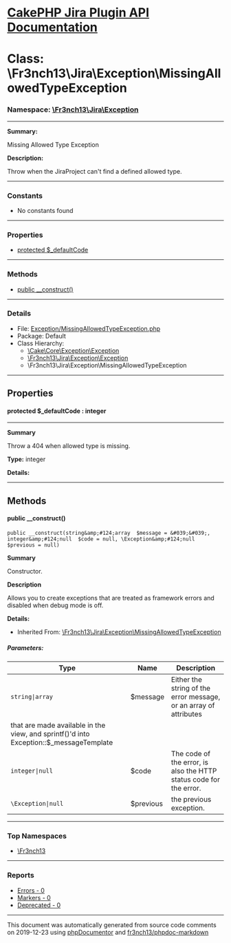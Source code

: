 # [CakePHP Jira Plugin API Documentation](../home.md)

# Class: \Fr3nch13\Jira\Exception\MissingAllowedTypeException
### Namespace: [\Fr3nch13\Jira\Exception](../namespaces/Fr3nch13.Jira.Exception.md)
---
**Summary:**

Missing Allowed Type Exception

**Description:**

Throw when the JiraProject can't find a defined allowed type.

---
### Constants
* No constants found
---
### Properties
* [protected $_defaultCode](../classes/Fr3nch13.Jira.Exception.MissingAllowedTypeException.md#property__defaultCode)
---
### Methods
* [public __construct()](../classes/Fr3nch13.Jira.Exception.MissingAllowedTypeException.md#method___construct)
---
### Details
* File: [Exception/MissingAllowedTypeException.php](../files/Exception.MissingAllowedTypeException.md)
* Package: Default
* Class Hierarchy:  
  * [\Cake\Core\Exception\Exception]()
  * [\Fr3nch13\Jira\Exception\Exception](../classes/Fr3nch13.Jira.Exception.Exception.md)
  * \Fr3nch13\Jira\Exception\MissingAllowedTypeException
---
## Properties
<a name="property__defaultCode"></a>
#### protected $_defaultCode : integer
---
**Summary**

Throw a 404 when allowed type is missing.

**Type:** integer

**Details:**



---
## Methods
<a name="method___construct" class="anchor"></a>
#### public __construct() 

```
public __construct(string&amp;#124;array  $message = &#039;&#039;, integer&amp;#124;null  $code = null, \Exception&amp;#124;null  $previous = null) 
```

**Summary**

Constructor.

**Description**

Allows you to create exceptions that are treated as framework errors and disabled
when debug mode is off.

**Details:**
* Inherited From: [\Fr3nch13\Jira\Exception\MissingAllowedTypeException](../classes/Fr3nch13.Jira.Exception.MissingAllowedTypeException.md)
##### Parameters:
| Type | Name | Description |
| ---- | ---- | ----------- |
| <code>string&#124;array</code> | $message  | Either the string of the error message, or an array of attributes
  that are made available in the view, and sprintf()'d into Exception::$_messageTemplate |
| <code>integer&#124;null</code> | $code  | The code of the error, is also the HTTP status code for the error. |
| <code>\Exception&#124;null</code> | $previous  | the previous exception. |





---

### Top Namespaces

* [\Fr3nch13](../namespaces/Fr3nch13.html.md)

---

### Reports
* [Errors - 0](../reports/errors.md)
* [Markers - 0](../reports/markers.md)
* [Deprecated - 0](../reports/deprecated.md)

---

This document was automatically generated from source code comments on 2019-12-23 using [phpDocumentor](http://www.phpdoc.org/) and [fr3nch13/phpdoc-markdown](https://github.com/fr3nch13/phpdoc-markdown)
